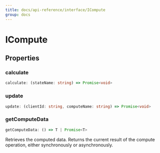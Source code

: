 ```yaml
---
title: docs/api-reference/interface/ICompute
group: docs
---
```


# ICompute

## Properties

### calculate

```ts
calculate: (stateName: string) => Promise<void>
```

### update

```ts
update: (clientId: string, computeName: string) => Promise<void>
```

### getComputeData

```ts
getComputeData: () => T | Promise<T>
```

Retrieves the computed data.
Returns the current result of the compute operation, either synchronously or asynchronously.
